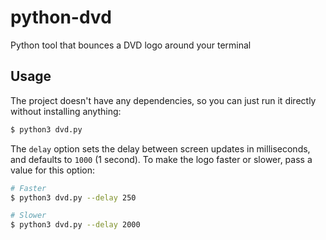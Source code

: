 # python-dvd
Python tool that bounces a DVD logo around your terminal

## Usage

The project doesn't have any dependencies, so you can just run it directly without installing anything:

```sh
$ python3 dvd.py
```

The `delay` option sets the delay between screen updates in milliseconds, and defaults to `1000` (1 second). To make the logo faster or slower, pass a value for this option:
```sh
# Faster
$ python3 dvd.py --delay 250

# Slower
$ python3 dvd.py --delay 2000
```
